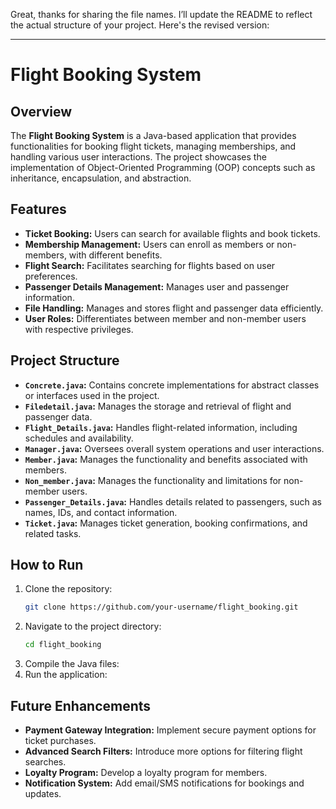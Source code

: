 Great, thanks for sharing the file names. I’ll update the README to reflect the actual structure of your project. Here's the revised version:

---

# Flight Booking System

## Overview

The **Flight Booking System** is a Java-based application that provides functionalities for booking flight tickets, managing memberships, and handling various user interactions. The project showcases the implementation of Object-Oriented Programming (OOP) concepts such as inheritance, encapsulation, and abstraction.

## Features

- **Ticket Booking:** Users can search for available flights and book tickets.
- **Membership Management:** Users can enroll as members or non-members, with different benefits.
- **Flight Search:** Facilitates searching for flights based on user preferences.
- **Passenger Details Management:** Manages user and passenger information.
- **File Handling:** Manages and stores flight and passenger data efficiently.
- **User Roles:** Differentiates between member and non-member users with respective privileges.

## Project Structure

- **`Concrete.java`:** Contains concrete implementations for abstract classes or interfaces used in the project.
- **`Filedetail.java`:** Manages the storage and retrieval of flight and passenger data.
- **`Flight_Details.java`:** Handles flight-related information, including schedules and availability.
- **`Manager.java`:** Oversees overall system operations and user interactions.
- **`Member.java`:** Manages the functionality and benefits associated with members.
- **`Non_member.java`:** Manages the functionality and limitations for non-member users.
- **`Passenger_Details.java`:** Handles details related to passengers, such as names, IDs, and contact information.
- **`Ticket.java`:** Manages ticket generation, booking confirmations, and related tasks.

## How to Run

1. Clone the repository:
   ```bash
   git clone https://github.com/your-username/flight_booking.git
   ```
2. Navigate to the project directory:
   ```bash
   cd flight_booking
   ```
3. Compile the Java files:
4. Run the application:

## Future Enhancements

- **Payment Gateway Integration:** Implement secure payment options for ticket purchases.
- **Advanced Search Filters:** Introduce more options for filtering flight searches.
- **Loyalty Program:** Develop a loyalty program for members.
- **Notification System:** Add email/SMS notifications for bookings and updates.

